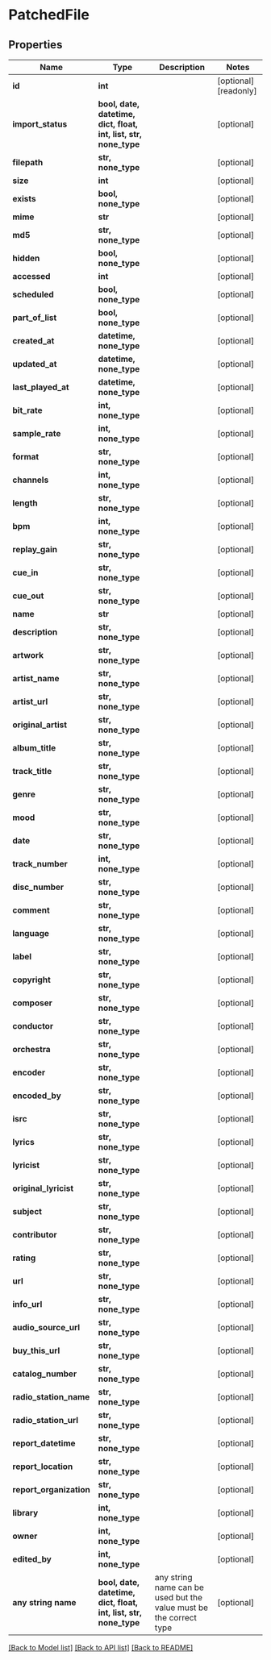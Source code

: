 # PatchedFile


## Properties
Name | Type | Description | Notes
------------ | ------------- | ------------- | -------------
**id** | **int** |  | [optional] [readonly] 
**import_status** | **bool, date, datetime, dict, float, int, list, str, none_type** |  | [optional] 
**filepath** | **str, none_type** |  | [optional] 
**size** | **int** |  | [optional] 
**exists** | **bool, none_type** |  | [optional] 
**mime** | **str** |  | [optional] 
**md5** | **str, none_type** |  | [optional] 
**hidden** | **bool, none_type** |  | [optional] 
**accessed** | **int** |  | [optional] 
**scheduled** | **bool, none_type** |  | [optional] 
**part_of_list** | **bool, none_type** |  | [optional] 
**created_at** | **datetime, none_type** |  | [optional] 
**updated_at** | **datetime, none_type** |  | [optional] 
**last_played_at** | **datetime, none_type** |  | [optional] 
**bit_rate** | **int, none_type** |  | [optional] 
**sample_rate** | **int, none_type** |  | [optional] 
**format** | **str, none_type** |  | [optional] 
**channels** | **int, none_type** |  | [optional] 
**length** | **str, none_type** |  | [optional] 
**bpm** | **int, none_type** |  | [optional] 
**replay_gain** | **str, none_type** |  | [optional] 
**cue_in** | **str, none_type** |  | [optional] 
**cue_out** | **str, none_type** |  | [optional] 
**name** | **str** |  | [optional] 
**description** | **str, none_type** |  | [optional] 
**artwork** | **str, none_type** |  | [optional] 
**artist_name** | **str, none_type** |  | [optional] 
**artist_url** | **str, none_type** |  | [optional] 
**original_artist** | **str, none_type** |  | [optional] 
**album_title** | **str, none_type** |  | [optional] 
**track_title** | **str, none_type** |  | [optional] 
**genre** | **str, none_type** |  | [optional] 
**mood** | **str, none_type** |  | [optional] 
**date** | **str, none_type** |  | [optional] 
**track_number** | **int, none_type** |  | [optional] 
**disc_number** | **str, none_type** |  | [optional] 
**comment** | **str, none_type** |  | [optional] 
**language** | **str, none_type** |  | [optional] 
**label** | **str, none_type** |  | [optional] 
**copyright** | **str, none_type** |  | [optional] 
**composer** | **str, none_type** |  | [optional] 
**conductor** | **str, none_type** |  | [optional] 
**orchestra** | **str, none_type** |  | [optional] 
**encoder** | **str, none_type** |  | [optional] 
**encoded_by** | **str, none_type** |  | [optional] 
**isrc** | **str, none_type** |  | [optional] 
**lyrics** | **str, none_type** |  | [optional] 
**lyricist** | **str, none_type** |  | [optional] 
**original_lyricist** | **str, none_type** |  | [optional] 
**subject** | **str, none_type** |  | [optional] 
**contributor** | **str, none_type** |  | [optional] 
**rating** | **str, none_type** |  | [optional] 
**url** | **str, none_type** |  | [optional] 
**info_url** | **str, none_type** |  | [optional] 
**audio_source_url** | **str, none_type** |  | [optional] 
**buy_this_url** | **str, none_type** |  | [optional] 
**catalog_number** | **str, none_type** |  | [optional] 
**radio_station_name** | **str, none_type** |  | [optional] 
**radio_station_url** | **str, none_type** |  | [optional] 
**report_datetime** | **str, none_type** |  | [optional] 
**report_location** | **str, none_type** |  | [optional] 
**report_organization** | **str, none_type** |  | [optional] 
**library** | **int, none_type** |  | [optional] 
**owner** | **int, none_type** |  | [optional] 
**edited_by** | **int, none_type** |  | [optional] 
**any string name** | **bool, date, datetime, dict, float, int, list, str, none_type** | any string name can be used but the value must be the correct type | [optional]

[[Back to Model list]](../README.md#documentation-for-models) [[Back to API list]](../README.md#documentation-for-api-endpoints) [[Back to README]](../README.md)


